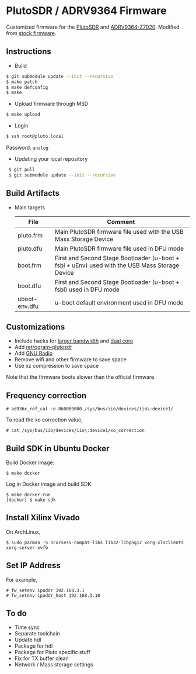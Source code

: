 # PlutoSDR / ADRV9364 Firmware 
Customized firmware for the [PlutoSDR](https://wiki.analog.com/university/tools/pluto "PlutoSDR Wiki Page") and [ADRV9364-Z7020](https://www.analog.com/en/design-center/evaluation-hardware-and-software/evaluation-boards-kits/adrv9364-z7020.html).
Modified from [stock firmware](https://github.com/analogdevicesinc/plutosdr-fw).

## Instructions

* Build
 ```bash
$ git submodule update --init --recursive
$ make patch
$ make defconfig
$ make
 ```
 
* Upload firmware through MSD
 ```bash
 $ make upload
 ```
 
 * Login
 ```bash
 $ ssh root@pluto.local
 ```
 Password: `analog`

 * Updating your local repository 
 ```bash 
  $ git pull
  $ git submodule update --init --recursive
  ```
 
## Build Artifacts

  * Main targets
 
     | File  | Comment |
     | ------------- | ------------- | 
     | pluto.frm | Main PlutoSDR firmware file used with the USB Mass Storage Device |
     | pluto.dfu | Main PlutoSDR firmware file used in DFU mode |
     | boot.frm  | First and Second Stage Bootloader (u-boot + fsbl + uEnv) used with the USB Mass Storage Device |
     | boot.dfu  | First and Second Stage Bootloader (u-boot + fsbl) used in DFU mode |
     | uboot-env.dfu  | u-boot default environment used in DFU mode |
     
## Customizations

* Include hacks for [larger bandwidth](https://www.rtl-sdr.com/adalm-pluto-sdr-hack-tune-70-mhz-to-6-ghz-and-gqrx-install/) and [dual core](https://www.rtl-sdr.com/plutosdr-sdr-plugin-new-dual-core-cpu-hack/)
* Add [retrogram-plutosdr](https://github.com/r4d10n/retrogram-plutosdr)
* Add [GNU Radio](https://www.gnuradio.org/)
* Remove wifi and other firmware to save space
* Use xz compression to save space

 Note that the firmware boots slower than the official firmware.
 
 ## Frequency correction
 ```console
 # ad936x_ref_cal -e 860000000 /sys/bus/iio/devices/iio\:device1/
 ```
 To read the xo correction value,
 ```console
 # cat /sys/bus/iio/devices/iio\:device1/xo_correction
 ```

## Build SDK in Ubuntu Docker

Build Docker image:
```console
$ make docker
```

Log in Docker image and build SDK:
```console
$ make docker-run
[docker] $ make sdk
```

## Install Xilinx Vivado

On ArchLinux,
```
$ sudo pacman -S ncurses5-compat-libs lib32-libpng12 xorg-xlsclients xorg-server-xvfb
```

## Set IP Address

For example,
```
# fw_setenv ipaddr 192.168.3.1
# fw_setenv ipaddr_host 192.168.3.10
```

## To do

* Time sync
* Separate toolchain
* Update hdl
* Package for hdl
* Package for Pluto specific stuff
* Fix for TX buffer clean
* Network / Mass storage settings

